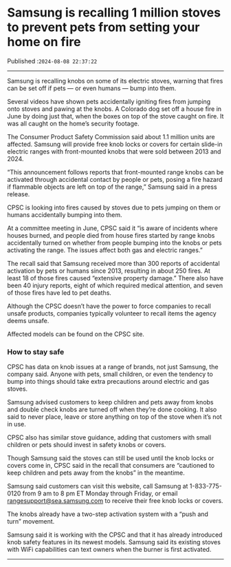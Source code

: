 # Samsung is recalling 1 million stoves to prevent pets from setting your home on fire

Published :`2024-08-08 22:37:22`

---

Samsung is recalling knobs on some of its electric stoves, warning that fires can be set off if pets — or even humans — bump into them.

Several videos have shown pets accidentally igniting fires from jumping onto stoves and pawing at the knobs. A Colorado dog set off a house fire in June by doing just that, when the boxes on top of the stove caught on fire. It was all caught on the home’s security footage.

The Consumer Product Safety Commission said about 1.1 million units are affected. Samsung will provide free knob locks or covers for certain slide-in electric ranges with front-mounted knobs that were sold between 2013 and 2024.

“This announcement follows reports that front-mounted range knobs can be activated through accidental contact by people or pets, posing a fire hazard if flammable objects are left on top of the range,” Samsung said in a press release.

CPSC is looking into fires caused by stoves due to pets jumping on them or humans accidentally bumping into them.

At a committee meeting in June, CPSC said it “is aware of incidents where houses burned, and people died from house fires started by range knobs accidentally turned on whether from people bumping into the knobs or pets activating the range. The issues affect both gas and electric ranges.”

The recall said that Samsung received more than 300 reports of accidental activation by pets or humans since 2013, resulting in about 250 fires. At least 18 of those fires caused “extensive property damage.” There also have been 40 injury reports, eight of which required medical attention, and seven of those fires have led to pet deaths.

Although the CPSC doesn’t have the power to force companies to recall unsafe products, companies typically volunteer to recall items the agency deems unsafe.

Affected models can be found on the CPSC site.

### How to stay safe

CPSC has data on knob issues at a range of brands, not just Samsung, the company said. Anyone with pets, small children, or even the tendency to bump into things should take extra precautions around electric and gas stoves.

Samsung advised customers to keep children and pets away from knobs and double check knobs are turned off when they’re done cooking. It also said to never place, leave or store anything on top of the stove when it’s not in use.

CPSC also has similar stove guidance, adding that customers with small children or pets should invest in safety knobs or covers.

Though Samsung said the stoves can still be used until the knob locks or covers come in, CPSC said in the recall that consumers are “cautioned to keep children and pets away from the knobs” in the meantime.

Samsung said customers can visit this website, call Samsung at 1-833-775-0120 from 9 am to 8 pm ET Monday through Friday, or email rangesupport@sea.samsung.com to receive their free knob locks or covers.

The knobs already have a two-step activation system with a “push and turn” movement.

Samsung said it is working with the CPSC and that it has already introduced knob safety features in its newest models. Samsung said its existing stoves with WiFi capabilities can text owners when the burner is first activated.

---

